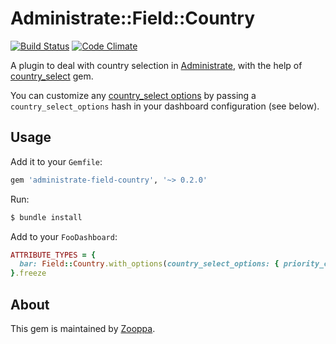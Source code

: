 # Administrate::Field::Country

[![Build Status](https://travis-ci.com/zooppa/administrate-field-country.svg?branch=master)](https://travis-ci.com/zooppa/administrate-field-country)
[![Code Climate](https://codeclimate.com/github/zooppa/administrate-field-country/badges/gpa.svg)](https://codeclimate.com/github/zooppa/administrate-field-country)

A plugin to deal with country selection in [Administrate], with the help of [country_select] gem.

You can customize any [country_select options] by passing a `country_select_options` hash in your dashboard configuration (see below).

## Usage

Add it to your `Gemfile`:

```ruby
gem 'administrate-field-country', '~> 0.2.0'
```

Run:

```bash
$ bundle install
```

Add to your `FooDashboard`:

```ruby
ATTRIBUTE_TYPES = {
  bar: Field::Country.with_options(country_select_options: { priority_countries: %w[US IT GB], include_blank: true })
}.freeze
```

## About

This gem is maintained by [Zooppa].

[administrate]: https://github.com/thoughtbot/administrate
[country_select]: https://github.com/stefanpenner/country_select
[country_select options]: https://github.com/stefanpenner/country_select#usage
[zooppa]: https://github.com/zooppa
